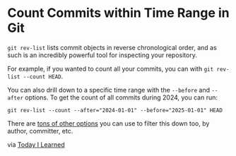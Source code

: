 # Count Commits within Time Range in Git

`git rev-list` lists commit objects in reverse chronological order, and as such
is an incredibly powerful tool for inspecting your repository.

For example, if you wanted to count all your commits, you can with `git
rev-list --count HEAD`.

You can also drill down to a specific time range with the `--before` and
`--after` options. To get the count of all commits during 2024, you can run:

```
git rev-list --count --after="2024-01-01" --before="2025-01-01" HEAD
```

There are [tons of other options](https://git-scm.com/docs/git-rev-list) you
can use to filter this down too, by author, committer, etc. 

via [Today I Learned](https://til.hashrocket.com/posts/tyr6ahoidx-count-commits-within-time-range-in-git)
